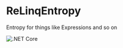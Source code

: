 # ReLinqEntropy
Entropy for things like Expressions and so on

![.NET Core](https://github.com/Artur2/ReLinqEntropy/workflows/.NET%20Core/badge.svg?branch=dev)
